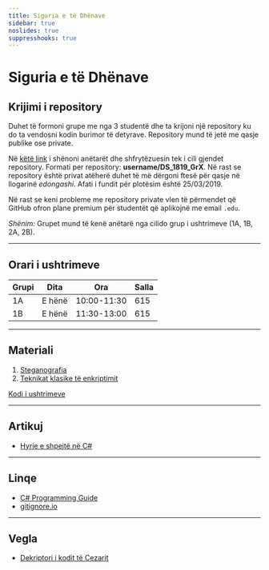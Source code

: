 ```yaml
---
title: Siguria e të Dhënave
sidebar: true
noslides: true
suppresshooks: true
---
```


# Siguria e të Dhënave

## Krijimi i repository

Duhet të formoni grupe me nga 3 studentë dhe ta krijoni një repository ku do ta vendosni kodin burimor të detyrave. Repository mund të jetë me qasje publike ose private.

Në [këtë link](https://docs.google.com/spreadsheets/d/1ifBqKw1TupBgrfNpo8wd-Aa8CXEB0lwmOYDeKp70ZEY/edit?usp=sharing) i shënoni anëtarët dhe shfrytëzuesin tek i cili gjendet repository. Formati per repository:
**username/DS_1819_GrX**. Në rast se repository është privat atëherë duhet të më dërgoni ftesë për qasje në llogarinë *edongashi*. Afati i fundit për plotësim është 25/03/2019.

Në rast se keni probleme me repository private vlen të përmendet që GitHub ofron plane premium për studentët që aplikojnë me email `.edu`.

*Shënim:* Grupet mund të kenë anëtarë nga cilido grup i ushtrimeve (1A, 1B, 2A, 2B).

---

## Orari i ushtrimeve

| Grupi | Dita   | Ora         | Salla |
| ----- | ------ | ----------- | ----- |
| 1A    | E hënë | 10:00-11:30 | 615   |
| 1B    | E hënë | 11:30-13:00 | 615   |

---

## Materiali

1. [Steganografia](/lendet/siguria-dhenave/java1)
2. [Teknikat klasike të enkriptimit](/lendet/siguria-dhenave/java2)

[Kodi i ushtrimeve](https://github.com/edongashi/data-security-2019)

---

## Artikuj

- [Hyrje e shpejtë në C#](/artikuj/csharp/hyrje)

---

## Linqe

- [C# Programming Guide](https://docs.microsoft.com/en-us/dotnet/csharp/programming-guide/)
- [gitignore.io](https://gitignore.io/)

---

## Vegla

- [Dekriptori i kodit të Cezarit](/app?id=yk4brq4nykn4hlocxxbixqudyobf5q5wazwmhggcwdbyqa6dxbvcobt5azxtoni)
